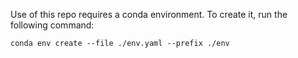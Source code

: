 Use of this repo requires a conda environment. To create it, run the following command:

    conda env create --file ./env.yaml --prefix ./env
